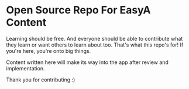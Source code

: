 # Open Source Repo For EasyA Content

Learning should be free. And everyone should be able to contribute what they learn or want others to learn about too. That's what this repo's for! If you're here, you're onto big things. 

Content written here will make its way into the app after review and implementation.

Thank you for contributing :)
